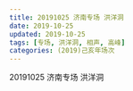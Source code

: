```yaml
---
title: 20191025 济南专场 洪洋洞 
date: 2019-10-25
updated: 2019-10-25
tags: [专场, 洪洋洞, 相声, 高峰]
categories: (2019)己亥年场次
---
```

20191025 济南专场 洪洋洞 